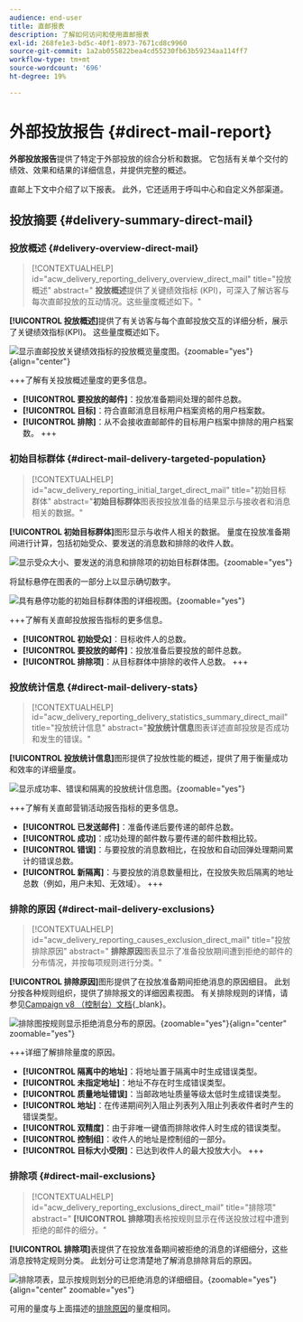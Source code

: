 ```yaml
---
audience: end-user
title: 直邮报表
description: 了解如何访问和使用直邮报表
exl-id: 268fe1e3-bd5c-40f1-8973-7671cd8c9960
source-git-commit: 1a2ab055822bea4cd55230fb63b59234aa114ff7
workflow-type: tm+mt
source-wordcount: '696'
ht-degree: 19%

---
```


# 外部投放报告 {#direct-mail-report}

**外部投放报告**&#x200B;提供了特定于外部投放的综合分析和数据。 它包括有关单个交付的绩效、效果和结果的详细信息，并提供完整的概述。

直邮上下文中介绍了以下报表。 此外，它还适用于呼叫中心和自定义外部渠道。

## 投放摘要 {#delivery-summary-direct-mail}

### 投放概述 {#delivery-overview-direct-mail}

>[!CONTEXTUALHELP]
>id="acw_delivery_reporting_delivery_overview_direct_mail"
>title="投放概述"
>abstract=" **投放概述**&#x200B;提供了关键绩效指标 (KPI)，可深入了解访客与每次直邮投放的互动情况。这些量度概述如下。"

**[!UICONTROL 投放概述]**&#x200B;提供了有关访客与每个直邮投放交互的详细分析，展示了关键绩效指标(KPI)。 这些量度概述如下。

![显示直邮投放关键绩效指标的投放概览量度图。](assets/direct-overview.png){zoomable="yes"}{align="center"}

+++了解有关投放概述量度的更多信息。

* **[!UICONTROL 要投放的邮件]**：投放准备期间处理的邮件总数。
* **[!UICONTROL 目标]**：符合直邮消息目标用户档案资格的用户档案数。
* **[!UICONTROL 排除]**：从不会接收直邮邮件的目标用户档案中排除的用户档案数。
+++

### 初始目标群体 {#direct-mail-delivery-targeted-population}

>[!CONTEXTUALHELP]
>id="acw_delivery_reporting_initial_target_direct_mail"
>title="初始目标群体"
>abstract="**初始目标群体**&#x200B;图表按投放准备的结果显示与接收者和消息相关的数据。"

**[!UICONTROL 初始目标群体]**&#x200B;图形显示与收件人相关的数据。 量度在投放准备期间进行计算，包括初始受众、要发送的消息数和排除的收件人数。

![显示受众大小、要发送的消息和排除项的初始目标群体图。](assets/direct-mail-delivery-targeted-population.png){zoomable="yes"}

将鼠标悬停在图表的一部分上以显示确切数字。

![具有悬停功能的初始目标群体图的详细视图。](assets/direct-mail-delivery-targeted-population_2.png){zoomable="yes"}

+++了解有关直邮投放报告指标的更多信息。

* **[!UICONTROL 初始受众]**：目标收件人的总数。
* **[!UICONTROL 要投放的邮件]**：投放准备后要投放的邮件总数。
* **[!UICONTROL 排除项]**：从目标群体中排除的收件人总数。
+++

### 投放统计信息 {#direct-mail-delivery-stats}

>[!CONTEXTUALHELP]
>id="acw_delivery_reporting_delivery_statistics_summary_direct_mail"
>title="投放统计信息"
>abstract="**投放统计信息**&#x200B;图表详述直邮投放是否成功和发生的错误。"

**[!UICONTROL 投放统计信息]**&#x200B;图形提供了投放性能的概述，提供了用于衡量成功和效率的详细量度。

![显示成功率、错误和隔离的投放统计信息图。](assets/direct-mail-delivery-stats.png){zoomable="yes"}

+++了解有关直邮营销活动报告指标的更多信息。

* **[!UICONTROL 已发送邮件]**：准备传递后要传递的邮件总数。
* **[!UICONTROL 成功]**：成功处理的邮件数与要传递的邮件数相比较。
* **[!UICONTROL 错误]**：与要投放的消息数相比，在投放和自动回弹处理期间累计的错误总数。
* **[!UICONTROL 新隔离]**：与要投放的消息数量相比，在投放失败后隔离的地址总数（例如，用户未知、无效域）。
+++

### 排除的原因 {#direct-mail-delivery-exclusions}

>[!CONTEXTUALHELP]
>id="acw_delivery_reporting_causes_exclusion_direct_mail"
>title="投放排除原因"
>abstract=" **排除原因**&#x200B;图表显示了准备投放期间遭到拒绝的邮件的分布情况，并按每项规则进行分类。"

**[!UICONTROL 排除原因]**&#x200B;图形提供了在投放准备期间拒绝消息的原因细目。 此划分按各种规则组织，提供了排除报文的详细因素视图。 有关排除规则的详情，请参见[Campaign v8 （控制台）文档](https://experienceleague.adobe.com/docs/campaign/campaign-v8/send/failures/delivery-failures.html?lang=zh-Hans#email-error-types){_blank}。

![排除图按规则显示拒绝消息分布的原因。](assets/direct-mail-delivery-exclusions.png){zoomable="yes"}{align="center" zoomable="yes"}

+++详细了解排除量度的原因。

* **[!UICONTROL 隔离中的地址]**：将地址置于隔离中时生成错误类型。
* **[!UICONTROL 未指定地址]**：地址不存在时生成错误类型。
* **[!UICONTROL 质量地址错误]**：当邮政地址质量等级太低时生成错误类型。
* **[!UICONTROL 地址]**：在传递期间列入阻止列表列入阻止列表收件者时产生的错误类型。
* **[!UICONTROL 双精度]**：由于非唯一键值而排除收件人时生成的错误类型。
* **[!UICONTROL 控制组]**：收件人的地址是控制组的一部分。
* **[!UICONTROL 目标大小受限]**：已达到收件人的最大投放大小。
+++

### 排除项 {#direct-mail-exclusions}

>[!CONTEXTUALHELP]
>id="acw_delivery_reporting_exclusions_direct_mail"
>title="排除项"
>abstract=" **[!UICONTROL 排除项]**&#x200B;表格按规则显示在传送投放过程中遭到拒绝的邮件的细分。"

**[!UICONTROL 排除项]**&#x200B;表提供了在投放准备期间被拒绝的消息的详细细分，这些消息按特定规则分类。 此划分可让您清楚地了解消息排除背后的原因。

![排除项表，显示按规则划分的已拒绝消息的详细细目。](assets/direct-mail-exclusions.png){zoomable="yes"}{align="center" zoomable="yes"}

可用的量度与上面描述的[排除原因](#direct-mail-delivery-exclusions)的量度相同。